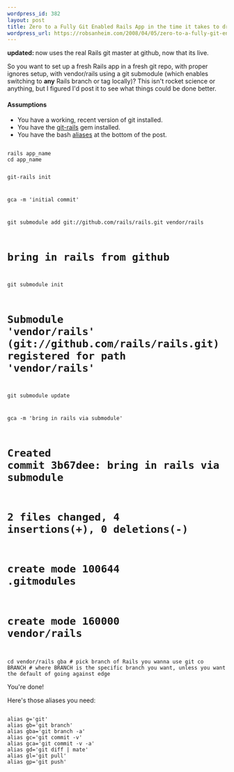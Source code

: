 ```yaml
--- 
wordpress_id: 382
layout: post
title: Zero to a Fully Git Enabled Rails App in the time it takes to drink an espresso
wordpress_url: https://robsanheim.com/2008/04/05/zero-to-a-fully-git-enabled-rails-app-in-the-time-it-takes-to-drink/
---
```

<strong>updated: </strong> now uses the real Rails git master at github, now that its live.

So you want to set up a fresh Rails app in a fresh git repo, with proper ignores setup, with vendor/rails using a git submodule (which enables switching to <strong>any</strong> Rails branch or tag locally)?   This isn't rocket science or anything, but I figured I'd post it to see what things could be done better.

<h4>Assumptions</h4>
<ul>
	<li>You have a working, recent version of git installed.</li>
	<li>You have the <a href="https://blog.nanorails.com/git-rails">git-rails</a> gem installed.</li>
	<li>You have the bash <a href="#aliases">aliases</a> at the bottom of the post.</li>
</ul>

<code>
rails app_name
cd app_name

git-rails init

gca -m 'initial commit'

git submodule add git://github.com/rails/rails.git vendor/rails
# bring in rails from github
git submodule init
# Submodule 'vendor/rails' (git://github.com/rails/rails.git) registered for path 'vendor/rails'

git submodule update

gca -m 'bring in rails via submodule'
# Created commit 3b67dee: bring in rails via submodule
#  2 files changed, 4 insertions(+), 0 deletions(-)
#  create mode 100644 .gitmodules
#  create mode 160000 vendor/rails

cd vendor/rails
gba # pick branch of Rails you wanna use
git co BRANCH # where BRANCH is the specific branch you want, unless you want the default of going against edge
</code>

You're done!

<span id="aliases">Here's those aliases you need:</span>

<code>
alias g='git'
alias gb='git branch'
alias gba='git branch -a'
alias gc='git commit -v'
alias gca='git commit -v -a'
alias gd='git diff | mate'
alias gl='git pull'
alias gp='git push'
</code>

